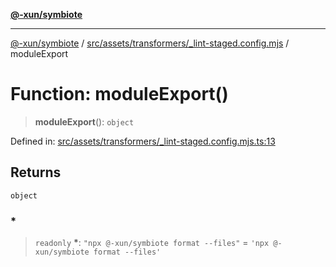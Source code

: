 [**@-xun/symbiote**](../../../../../README.md)

***

[@-xun/symbiote](../../../../../README.md) / [src/assets/transformers/\_lint-staged.config.mjs](../README.md) / moduleExport

# Function: moduleExport()

> **moduleExport**(): `object`

Defined in: [src/assets/transformers/\_lint-staged.config.mjs.ts:13](https://github.com/Xunnamius/symbiote/blob/ff6ce22d3a3433c07460af5758ce7920a1d9aa5a/src/assets/transformers/_lint-staged.config.mjs.ts#L13)

## Returns

`object`

### \*

> `readonly` **\***: `"npx @-xun/symbiote format --files"` = `'npx @-xun/symbiote format --files'`
